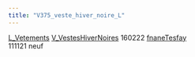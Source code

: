 ```yaml
---
title: "V375_veste_hiver_noire_L"
---
```


[L_Vetements](notes/equipements/L_Vetements.md) [V_VestesHiverNoires](notes/equipements/vetements/V_VestesHiverNoires.md) 160222 [fnaneTesfay](notes/utilisateurs/beneficiaires/fnaneTesfay.md)\
111121 neuf